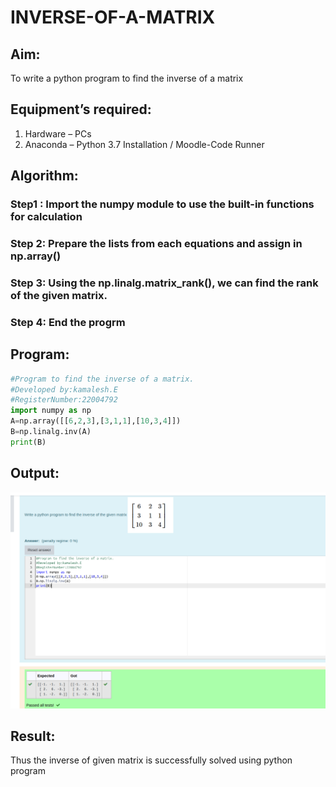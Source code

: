 # INVERSE-OF-A-MATRIX
## Aim:
To write a python program to find the inverse of a matrix
## Equipment’s required:
1. 	Hardware – PCs
2. 	Anaconda – Python 3.7 Installation / Moodle-Code Runner
## Algorithm:
### Step1 : Import the numpy module to use the built-in functions for calculation
### Step 2: Prepare the lists from each equations and assign in np.array()


### Step 3: Using the np.linalg.matrix_rank(), we can find the rank of the given matrix.

### Step 4: End the progrm

## Program:
```python
#Program to find the inverse of a matrix.
#Developed by:kamalesh.E
#RegisterNumber:22004792
import numpy as np
A=np.array([[6,2,3],[3,1,1],[10,3,4]])
B=np.linalg.inv(A)
print(B)
```
## Output:
![](/Screenshot%20from%202022-12-20%2023-26-33.png)
## Result:
Thus the inverse of given matrix is successfully solved using python program

